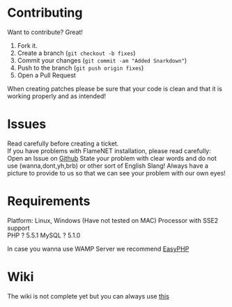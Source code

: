 # Contributing

Want to contribute? Great!

1. Fork it.
2. Create a branch (`git checkout -b fixes`)
3. Commit your changes (`git commit -am "Added Snarkdown"`)
4. Push to the branch (`git push origin fixes`)
5. Open a Pull Request

When creating patches please be sure that your code is clean and that it is working properly and as intended!

Issues
======
Read carefully before creating a ticket.  
If you have problems with FlameNET installation, please read carefully:
Open an Issue on [Github](https://github.com/FlameNET/FlameCMS/issues) 
State your problem with clear words and do not use (wanna,dont,yh,brb) or other sort of English Slang!
Always have a picture to provide to us so that we can see your problem with our own eyes!

Requirements
============
Platform: Linux, Windows (Have not tested on MAC)
Processor with SSE2 support  
PHP ? 5.5.1
MySQL ? 5.1.0

In case you wanna use WAMP Server we recommend [EasyPHP](http://www.easyphp.org/)

Wiki
====
The wiki is not complete yet but you can always use [this](http://flamenet.github.io/FlameCMS/)
